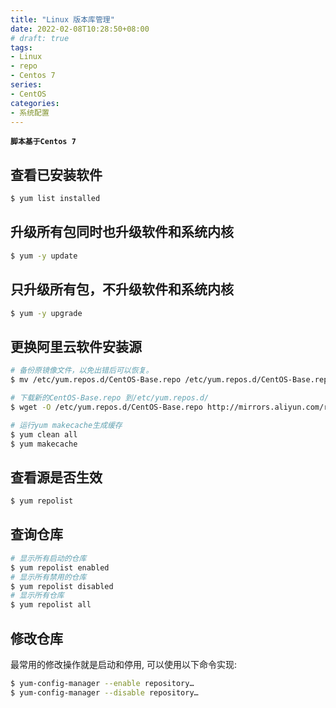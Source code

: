 ```yaml
---
title: "Linux 版本库管理"
date: 2022-02-08T10:28:50+08:00
# draft: true
tags:
- Linux
- repo
- Centos 7
series:
- CentOS
categories:
- 系统配置
---
```


**`脚本基于Centos 7`**

## 查看已安装软件

```bash
$ yum list installed
```

## 升级所有包同时也升级软件和系统内核

```bash
$ yum -y update
```

## 只升级所有包，不升级软件和系统内核

```bash
$ yum -y upgrade
```

## 更换阿里云软件安装源

```bash
# 备份原镜像文件，以免出错后可以恢复。
$ mv /etc/yum.repos.d/CentOS-Base.repo /etc/yum.repos.d/CentOS-Base.repo.back

# 下载新的CentOS-Base.repo 到/etc/yum.repos.d/
$ wget -O /etc/yum.repos.d/CentOS-Base.repo http://mirrors.aliyun.com/repo/Centos-7.repo

# 运行yum makecache生成缓存
$ yum clean all
$ yum makecache
```

## 查看源是否生效

```bash
$ yum repolist
```

## 查询仓库

```bash
# 显示所有启动的仓库
$ yum repolist enabled
# 显示所有禁用的仓库
$ yum repolist disabled
# 显示所有仓库
$ yum repolist all
```

## 修改仓库

最常用的修改操作就是启动和停用, 可以使用以下命令实现:

```bash
$ yum-config-manager --enable repository…
$ yum-config-manager --disable repository…
```
